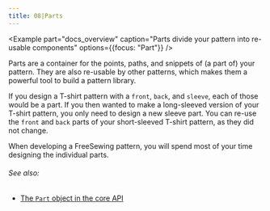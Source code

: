 ```yaml
---
title: 08|Parts
---
```


<Example 
  part="docs_overview" 
  caption="Parts divide your pattern into re-usable components"
  options={{focus: "Part"}}
/>

Parts are a container for the points, paths, and snippets of (a part of) your pattern.
They are also re-usable by other patterns, which makes them a powerful tool to build 
a pattern library.

If you design a T-shirt pattern with a `front`, `back`, and `sleeve`, each of those would be a part.
If you then wanted to make a long-sleeved version of your T-shirt pattern, you only need to design 
a new sleeve part. You can re-use the `front` and `back` parts of your short-sleeved T-shirt pattern, as they did not change.

When developing a FreeSewing pattern, you will spend most of your time designing the individual parts.

<Note>

###### See also: 

 - [The `Part` object in the core API](/reference/api/part/)

</Note>
